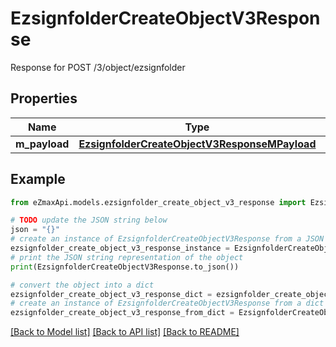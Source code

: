 # EzsignfolderCreateObjectV3Response

Response for POST /3/object/ezsignfolder

## Properties

Name | Type | Description | Notes
------------ | ------------- | ------------- | -------------
**m_payload** | [**EzsignfolderCreateObjectV3ResponseMPayload**](EzsignfolderCreateObjectV3ResponseMPayload.md) |  | 

## Example

```python
from eZmaxApi.models.ezsignfolder_create_object_v3_response import EzsignfolderCreateObjectV3Response

# TODO update the JSON string below
json = "{}"
# create an instance of EzsignfolderCreateObjectV3Response from a JSON string
ezsignfolder_create_object_v3_response_instance = EzsignfolderCreateObjectV3Response.from_json(json)
# print the JSON string representation of the object
print(EzsignfolderCreateObjectV3Response.to_json())

# convert the object into a dict
ezsignfolder_create_object_v3_response_dict = ezsignfolder_create_object_v3_response_instance.to_dict()
# create an instance of EzsignfolderCreateObjectV3Response from a dict
ezsignfolder_create_object_v3_response_from_dict = EzsignfolderCreateObjectV3Response.from_dict(ezsignfolder_create_object_v3_response_dict)
```
[[Back to Model list]](../README.md#documentation-for-models) [[Back to API list]](../README.md#documentation-for-api-endpoints) [[Back to README]](../README.md)



